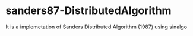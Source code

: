 # sanders87-DistributedAlgorithm
It is a implemetation of Sanders Distributed Algorithm (1987) using sinalgo
